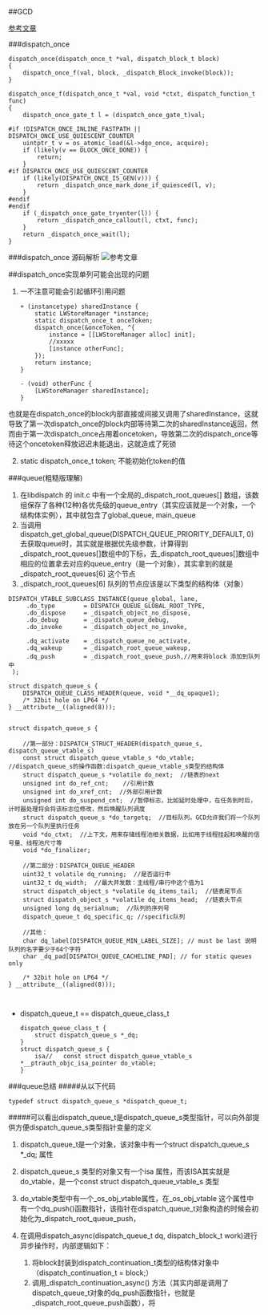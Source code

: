 ##GCD

[参考文章](http://joeleee.github.io/2017/02/21/005.扒了扒libdispatch源码/)

###dispatch_once
```
dispatch_once(dispatch_once_t *val, dispatch_block_t block)
{
	dispatch_once_f(val, block, _dispatch_Block_invoke(block));
}
```

```
dispatch_once_f(dispatch_once_t *val, void *ctxt, dispatch_function_t func)
{
	dispatch_once_gate_t l = (dispatch_once_gate_t)val;

#if !DISPATCH_ONCE_INLINE_FASTPATH || DISPATCH_ONCE_USE_QUIESCENT_COUNTER
	uintptr_t v = os_atomic_load(&l->dgo_once, acquire);
	if (likely(v == DLOCK_ONCE_DONE)) {
		return;
	}
#if DISPATCH_ONCE_USE_QUIESCENT_COUNTER
	if (likely(DISPATCH_ONCE_IS_GEN(v))) {
		return _dispatch_once_mark_done_if_quiesced(l, v);
	}
#endif
#endif
	if (_dispatch_once_gate_tryenter(l)) {
		return _dispatch_once_callout(l, ctxt, func);
	}
	return _dispatch_once_wait(l);
}

```
###dispatch_once 源码解析
![参考文章](https://juejin.cn/post/6844904143753052174)

##dispatch_once实现单列可能会出现的问题
1. 一不注意可能会引起循环引用问题
	
	```
	+ (instancetype) sharedInstance {
	    static LWStoreManager *instance;
	    static dispatch_once_t onceToken;
	    dispatch_once(&onceToken, ^{
	        instance = [[LWStoreManager alloc] init];
	        //xxxxx
	        [instance otherFunc];
	    });
	    return instance;
	}
	
	- (void) otherFunc {
		[LWStoreManager sharedInstance];
	}
	```
也就是在dispatch_once的block内部直接或间接又调用了sharedInstance，这就导致了第一次dispatch_once的block内部等待第二次的sharedInstance返回，然而由于第一次dispatch_once占用着oncetoken，导致第二次的dispatch_once等待这个oncetoken释放迟迟未能退出，这就造成了死锁

2.  static dispatch_once_t token; 不能初始化token的值
   


###queue(粗糙版理解)

1. 在libdispatch 的 init.c 中有一个全局的_dispatch_root_queues[] 数组，该数组保存了各种(12种)各优先级的queue_entry（其实应该就是一个对象，一个结构体实例），其中就包含了global_queue, main_queue
2. 当调用dispatch_get_global_queue(DISPATCH_QUEUE_PRIORITY_DEFAULT, 0)去获取queue时，其实就是根据优先级参数，计算得到_dispatch_root_queues[]数组中的下标，去_dispatch_root_queues[]数组中相应的位置拿去对应的queue_entry（是一个对象），其实拿到的就是_dispatch_root_queues[6] 这个节点
3. _dispatch_root_queues[6] 队列的节点应该是以下类型的结构体（对象）

```
DISPATCH_VTABLE_SUBCLASS_INSTANCE(queue_global, lane,
	 .do_type        = DISPATCH_QUEUE_GLOBAL_ROOT_TYPE,
	 .do_dispose     = _dispatch_object_no_dispose,
	 .do_debug       = _dispatch_queue_debug,
	 .do_invoke      = _dispatch_object_no_invoke,

	 .dq_activate    = _dispatch_queue_no_activate,
	 .dq_wakeup      = _dispatch_root_queue_wakeup,
	 .dq_push        = _dispatch_root_queue_push,//用来将block 添加到队列中
 );
```



```
struct dispatch_queue_s {
	DISPATCH_QUEUE_CLASS_HEADER(queue, void *__dq_opaque1);
	/* 32bit hole on LP64 */
} __attribute__((aligned(8)));
```

```

struct dispatch_queue_s {
	
	//第一部分：DISPATCH_STRUCT_HEADER(dispatch_queue_s, dispatch_queue_vtable_s)
    const struct dispatch_queue_vtable_s *do_vtable;  //dispatch_queue_s的操作函数:dispatch_queue_vtable_s类型的结构体
    struct dispatch_queue_s *volatile do_next;  //链表的next
    unsigned int do_ref_cnt;    //引用计数
    unsigned int do_xref_cnt;  //外部引用计数
    unsigned int do_suspend_cnt;  //暂停标志，比如延时处理中，在任务到时后，计时器处理将会将该标志位修改，然后唤醒队列调度
    struct dispatch_queue_s *do_targetq;  //目标队列，GCD允许我们将一个队列放在另一个队列里执行任务
    void *do_ctxt;  //上下文，用来存储线程池相关数据，比如用于线程挂起和唤醒的信号量、线程池尺寸等
    void *do_finalizer;
    
    //第二部分：DISPATCH_QUEUE_HEADER
    uint32_t volatile dq_running;  //是否运行中
    uint32_t dq_width;  //最大并发数：主线程/串行中这个值为1
    struct dispatch_object_s *volatile dq_items_tail;  //链表尾节点
    struct dispatch_object_s *volatile dq_items_head;  //链表头节点
    unsigned long dq_serialnum;  //队列的序列号
    dispatch_queue_t dq_specific_q; //specific队列
    
    //其他：
    char dq_label[DISPATCH_QUEUE_MIN_LABEL_SIZE]; // must be last 说明队列的名字要少于64个字符
    char _dq_pad[DISPATCH_QUEUE_CACHELINE_PAD]; // for static queues only
	
	/* 32bit hole on LP64 */
} __attribute__((aligned(8)));



```

* dispatch_queue_t == dispatch_queue_class_t

	```
	dispatch_queue_class_t {
		struct dispatch_queue_s *_dq;
	}
	struct dispatch_queue_s {
		isa//   const struct dispatch_queue_vtable_s *__ptrauth_objc_isa_pointer do_vtable;
	}
	```
###queue总结
#####从以下代码
```
typedef struct dispatch_queue_s *dispatch_queue_t;
```
#####可以看出dispatch_queue_t是dispatch_queue_s类型指针，可以向外部提供方便dispatch_queue_s类型指针变量的定义
1. dispatch_queue_t是一个对象，该对象中有一个struct dispatch_queue_s *_dq; 属性
2. dispatch_queue_s 类型的对象又有一个isa 属性，而该ISA其实就是do_vtable，是一个const struct dispatch_queue_vtable_s 类型
3. do_vtable类型中有一个_os_obj_vtable属性，在_os_obj_vtable 这个属性中有一个dq_push()函数指针，该指针在dispatch_queue_t对象构造的时候会初始化为_dispatch_root_queue_push，
4. 在调用dispatch_async(dispatch_queue_t dq, dispatch_block_t work)进行异步操作时，内部逻辑如下：
	
	1. 将block封装到dispatch_continuation_t类型的结构体对象中（dispatch_continuation_t = block;）
	2. 调用_dispatch_continuation_async() 方法（其实内部是调用了dispatch_queue_t对象的dq_push函数指针，也就是_dispatch_root_queue_push函数），将






